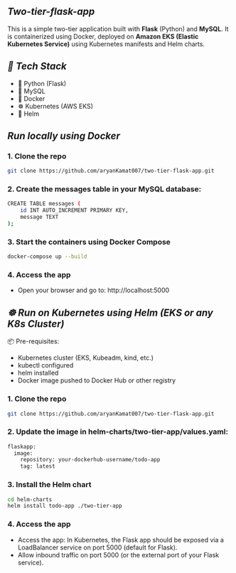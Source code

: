 ## _Two-tier-flask-app_

This is a simple two-tier application built with **Flask** (Python) and **MySQL**. It is containerized using Docker, deployed on **Amazon EKS (Elastic Kubernetes Service)** using Kubernetes manifests and Helm charts.

## _🧰 Tech Stack_

- 🐍 Python (Flask)
- 🐬 MySQL
- 🐳 Docker
- ☸️ Kubernetes (AWS EKS)
- 🧙 Helm

## _Run locally using Docker_

### 1. Clone the repo
```bash
git clone https://github.com/aryanKamat007/two-tier-flask-app.git
```

### 2. Create the messages table in your MySQL database:
```bash
CREATE TABLE messages (
    id INT AUTO_INCREMENT PRIMARY KEY,
    message TEXT
);
```

### 3. Start the containers using Docker Compose
```bash
docker-compose up --build
```

### 4. Access the app
 - Open your browser and go to: http://localhost:5000


## _☸️ Run on Kubernetes using Helm (EKS or any K8s Cluster)_

📦 Pre-requisites:
 - Kubernetes cluster (EKS, Kubeadm, kind, etc.)
 - kubectl configured
 - helm installed
 - Docker image pushed to Docker Hub or other registry

### 1. Clone the repo
```bash
git clone https://github.com/aryanKamat007/two-tier-flask-app.git
```

### 2. Update the image in helm-charts/two-tier-app/values.yaml:
```bash
flaskapp:
  image:
    repository: your-dockerhub-username/todo-app
    tag: latest
```

### 3. Install the Helm chart
``` bash
cd helm-charts
helm install todo-app ./two-tier-app
```

### 4. Access the app
- Access the app: In Kubernetes, the Flask app should be exposed via a LoadBalancer service on port 5000 (default for Flask).
- Allow inbound traffic on port 5000 (or the external port of your Flask service).


